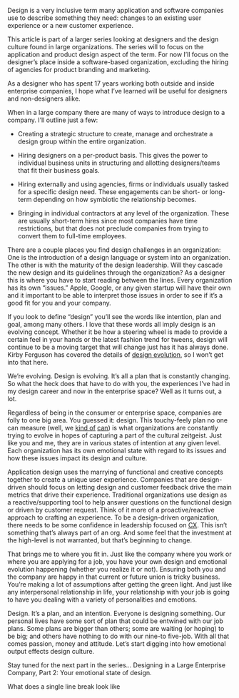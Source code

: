 Design is a very inclusive term many application and software companies use to describe something they need: changes to an existing user experience or a new customer experience.

This article is part of a larger series looking at designers and the design culture found in large organizations. The series will to focus on the application and product design aspect of the term. For now I’ll focus on the designer’s place inside a software-based organization, excluding the hiring of agencies for product branding and marketing.

As a designer who has spent 17 years working both outside and inside enterprise companies, I hope what I’ve learned will be useful for designers and non-designers alike.

When in a large company there are many of ways to introduce design to a company. I’ll outline just a few:

* Creating a strategic structure to create, manage and orchestrate a design group within the entire organization.

* Hiring designers on a per-product basis. This gives the power to individual business units in structuring and allotting designers/teams that fit their business goals.

* Hiring externally and using agencies, firms or individuals usually tasked for a specific design need. These engagements can be short- or long-term depending on how symbiotic the relationship becomes.

* Bringing in individual contractors at any level of the organization. These are usually short-term hires since most companies have time restrictions, but that does not preclude companies from trying to convert them to full-time employees.

There are a couple places you find design challenges in an organization: One is the introduction of a design language or system into an organization. The other is with the maturity of the design leadership. Will they cascade the new design and its guidelines through the organization? As a designer this is where you have to start reading between the lines. Every organization has its own “issues.” Apple, Google, or any given startup will have their own and it important to be able to interpret those issues in order to see if it’s a good fit for you and your company.

If you look to define “design” you’ll see the words like intention, plan and goal, among many others. I love that these words all imply design is an evolving concept. Whether it be how a steering wheel is made to provide a certain feel in your hands or the latest fashion trend for tweens, design will continue to be a moving target that will change just has it has always done. Kirby Ferguson has covered the details of [design evolution](http://everythingisaremix.info/watch-the-series/), so I won’t get into that here.

We’re evolving. Design is evolving. It’s all a plan that is constantly changing. So what the heck does that have to do with you, the experiences I’ve had in my design career and now in the enterprise space? Well as it turns out, a lot.

Regardless of being in the consumer or enterprise space, companies are folly to one big area. You guessed it: design. This touchy-feely plan no one can measure (well, we [kind of](http://www.howdesign.com/parse/measure-design/) [can](http://www.businessweek.com/innovate/content/oct2009/id2009105_225354.htm)) is what organizations are constantly trying to evolve in hopes of capturing a part of the cultural zeitgeist. Just like you and me, they are in various states of intention at any given level. Each organization has its own emotional state with regard to its issues and how these issues impact its design and culture.

Application design uses the marrying of functional and creative concepts together to create a unique user experience. Companies that are design-driven should focus on letting design and customer feedback drive the main metrics that drive their experience. Traditional organizations use design as a reactive/supporting tool to help answer questions on the functional design or driven by customer request. Think of it more of a proactive/reactive approach to crafting an experience. To be a design-driven organization, there needs to be some confidence in leadership focused on [CX](http://blog.usabilla.com/ux-vs-cx-which-is-more-important/). This isn’t something that’s always part of an org. And some feel that the investment at the high-level is not warranted, but that’s beginning to change.

That brings me to where you fit in. Just like the company where you work or where you are applying for a job, you have your own design and emotional evolution happening (whether you realize it or not). Ensuring both you and the company are happy in that current or future union is tricky business. You’re making a lot of assumptions after getting the green light. And just like any interpersonal relationship in life, your relationship with your job is going to have you dealing with a variety of personalities and emotions.

Design. It’s a plan, and an intention. Everyone is designing something. Our personal lives have some sort of plan that could be entwined with our job plans. Some plans are bigger than others; some are waiting (or hoping) to be big; and others have nothing to do with our nine-to five-job. With all that comes passion, money and attitude. Let’s start digging into how emotional output effects design culture.

Stay tuned for the next part in the series… Designing in a Large Enterprise Company, Part 2: Your emotional state of design.

What does 
a single
line break
look like